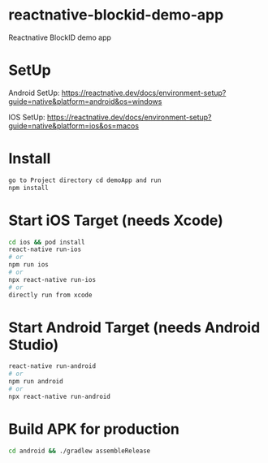 # reactnative-blockid-demo-app
Reactnative BlockID demo app

# SetUp

Android SetUp: https://reactnative.dev/docs/environment-setup?guide=native&platform=android&os=windows

IOS SetUp: https://reactnative.dev/docs/environment-setup?guide=native&platform=ios&os=macos


# Install
```bash
go to Project directory cd demoApp and run
npm install
```

# Start iOS Target (needs Xcode)
```bash
cd ios && pod install
react-native run-ios
# or
npm run ios
# or
npx react-native run-ios
# or
directly run from xcode
```

# Start Android Target (needs Android Studio)
```bash
react-native run-android
# or
npm run android
# or
npx react-native run-android
```

# Build APK for production
```bash
cd android && ./gradlew assembleRelease
```
